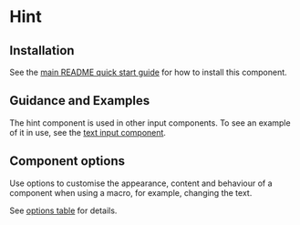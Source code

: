 # Hint

## Installation

See the [main README quick start guide](https://github.com/alphagov/govuk-frontend#quick-start) for how to install this component.

## Guidance and Examples

The hint component is used in other input components. To see an example of it in use, see the [text input component](https://design-system.service.gov.uk/components/text-input/#hint-text).

## Component options

Use options to customise the appearance, content and behaviour of a component when using a macro, for example, changing the text.

See [options table](https://design-system.service.gov.uk/components/text-input/#options-text-input-example--hint) for details.
